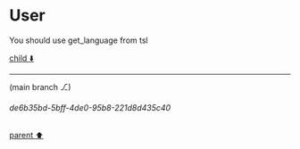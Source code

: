 # User

You should use get_language from tsl

[child ⬇️](#de6b35bd-5bff-4de0-95b8-221d8d435c40)

---

(main branch ⎇)
###### de6b35bd-5bff-4de0-95b8-221d8d435c40
[parent ⬆️](#aaa2d60b-338e-4152-9e50-83b6a20eff30)
